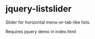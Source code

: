 # jquery-listslider
Slider for horizontal menu-or-tab-like lists.

Requires jquery
demo in index.html
